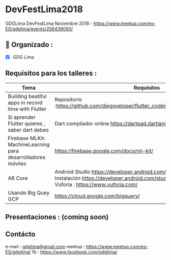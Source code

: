 # DevFestLima2018
GDGLima DevFestLima Noviembre 2018 - https://www.meetup.com/es-ES/gdglima/events/256439050/

## 🚀 Organizado : 
- [X] GDG Lima

## Requisitos para los talleres :

Tema | Requisitos 
------------ | -------------
Building beatiful apps in record time with Flutter | Repositorio :https://github.com/diegoveloper/flutter_codelab_1/blob/master/README.md
Si aprender Flutter quieres , saber dart debes | Dart compilador online https://dartpad.dartlang.org/
Firebase MLKit: MachineLearning para desarrolladores móviles | https://firebase.google.com/docs/ml-kit/
AR Core | Android Studio https://developer.android.com/studio/?hl=es-419 <br/>Instalación https://developer.android.com/studio/install?hl=es-419 <br/>Vuforia : https://www.vuforia.com/
Usando Big Quey GCP | https://cloud.google.com/bigquery/


## Presentaciones : (coming soon)

## Contácto

e-mail : gdglima@gmail.com
meetup : https://www.meetup.com/es-ES/gdglima/
fb : https://www.facebook.com/gdglima/
